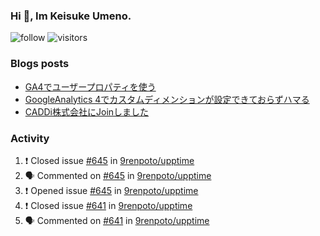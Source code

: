 ### Hi 👋, Im Keisuke Umeno.

<!--
**9renpoto/9renpoto** is a ✨ _special_ ✨ repository because its `README.md` (this file) appears on your GitHub profile.

Here are some ideas to get you started:

- 🔭 I’m currently working on ...
- 🌱 I’m currently learning ...
- 👯 I’m looking to collaborate on ...
- 🤔 I’m looking for help with ...
- 💬 Ask me about ...
- 📫 How to reach me: ...
- 😄 Pronouns: ...
- ⚡ Fun fact: ...
-->

![follow](https://img.shields.io/github/followers/9renpoto?label=Follow&style=social)
![visitors](https://komarev.com/ghpvc/?username=9renpoto&label=Profile%20views&color=0e75b6&style=flat)

### Blogs posts

<!-- BLOG-POST-LIST:START -->
- [GA4でユーザープロパティを使う](https://9renpoto.dev/2021/02/21/google-analytics-4-user-properties/)
- [GoogleAnalytics 4でカスタムディメンションが設定できておらずハマる](https://9renpoto.dev/2021/02/13/google-analytics-4/)
- [CADDi株式会社にJoinしました](https://9renpoto.dev/2020/12/05/join/)
<!-- BLOG-POST-LIST:END -->

### Activity

<!--START_SECTION:activity-->
1. ❗️ Closed issue [#645](https://github.com/9renpoto/upptime/issues/645) in [9renpoto/upptime](https://github.com/9renpoto/upptime)
2. 🗣 Commented on [#645](https://github.com/9renpoto/upptime/issues/645) in [9renpoto/upptime](https://github.com/9renpoto/upptime)
3. ❗️ Opened issue [#645](https://github.com/9renpoto/upptime/issues/645) in [9renpoto/upptime](https://github.com/9renpoto/upptime)
4. ❗️ Closed issue [#641](https://github.com/9renpoto/upptime/issues/641) in [9renpoto/upptime](https://github.com/9renpoto/upptime)
5. 🗣 Commented on [#641](https://github.com/9renpoto/upptime/issues/641) in [9renpoto/upptime](https://github.com/9renpoto/upptime)
<!--END_SECTION:activity-->

<!--START_SECTION:waka-->
<!--END_SECTION:waka-->
